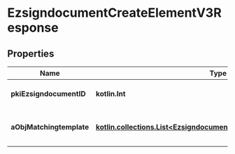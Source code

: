 
# EzsigndocumentCreateElementV3Response

## Properties
| Name | Type | Description | Notes |
| ------------ | ------------- | ------------- | ------------- |
| **pkiEzsigndocumentID** | **kotlin.Int** | The unique ID of the Ezsigndocument |  |
| **aObjMatchingtemplate** | [**kotlin.collections.List&lt;EzsigndocumentMatchingtemplateV3Response&gt;**](EzsigndocumentMatchingtemplateV3Response.md) | An array of possibly matching template. |  |



